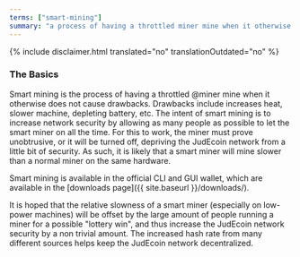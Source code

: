 ```yaml
---
terms: ["smart-mining"]
summary: "a process of having a throttled miner mine when it otherwise does not cause drawbacks"
---
```


{% include disclaimer.html translated="no" translationOutdated="no" %}
### The Basics

Smart mining is the process of having a throttled @miner mine when it otherwise does not cause drawbacks.
Drawbacks include increases heat, slower machine, depleting battery, etc. The intent of smart mining is to increase network security by allowing as many people as possible to let the smart miner on all the time. For this to work, the miner must prove unobtrusive, or it will be turned off, depriving the JudEcoin network from a little bit of security. As such, it is likely that a smart miner will mine slower than a normal miner on the same hardware.

Smart mining is available in the official CLI and GUI wallet, which are available in the [downloads page]({{ site.baseurl }}/downloads/).

It is hoped that the relative slowness of a smart miner (especially on low-power machines) will be offset by the large amount of people running a miner for a possible "lottery win", and thus increase the JudEcoin network security by a non trivial amount. The increased hash rate from many different sources helps keep the JudEcoin network decentralized.
